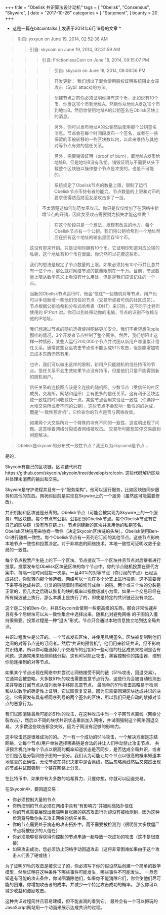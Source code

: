 +++
title = "Obelisk 共识算法设计动机"
tags = [
    "Obelisk",
    "Consensus",
    "Skywire",
]
date = "2017-10-26"
categories = [
    "Statement",
]
bounty = 20
+++

* 这是一篇在bitcointalks上发表于2014年6月19号的文章 *

>引自: yxxyun on June 19, 2014, 02:52:38 AM

>>引自: skycoin on June 19, 2014, 02:31:59 AM

>>>引自: FrictionlessCoin on June 18, 2014, 09:15:07 PM

>>>>引自: skycoin on June 18, 2014, 09:08:56 PM

>>>> 开发更新：
>>>> 我们想出了混合使用股权证明系统阻止女巫攻击（Sybil attack)的方法。

>>>>创建节点之前你必须证明你持有这个币，比如说有10个币。你发送10个币到地址A。然后你从地址A发送10个币到地址B。然后你使用地址A的公钥签名在Oblisk区块上的消息。

>>>> 另外，你可以发布地址A的公钥然后使用那个公钥签名消息。节点会在每个时间段发布一个签名，或者在一些保留的币被转移的一些区块数以内，以此来维持与其他对等节点有效的信任关系。

>>>> 另外，需要销毁证明（proof of burn），即地址A发币给地址B，但是地址B没有私钥。销毁证明与不需要从头下载整个区块链以操作整个节点是冲突的，也是不可能的。

>>>> 系统规定了Obelisk节点的数量上限，限制了运行Obelisk节点币持有者的能力。节点数量的上限和对币的要求使得防范防范女巫攻击多了一层。

>>> 不太清楚这如何防范女巫攻击。你只是仅仅增加了在网络中新增节点的开销，因此女巫攻击需要财力损失才能这样做？

>>>> 在这个阶段只是一个想法，发现有改进的地方。每个Obelisk节点有一个公钥。我们将公钥哈希到一个地址然后在拥有这个地址的输出里面存10个币。

>> 这没有带来开销。只是证明你拥有10个币。它证明你知道对应公钥的私钥，这个地址有10个币在里面。你仍然可以花费这些币。

>> 我们的想法是规定了节点数量的上限。如果必须持有10个币并且总共有一亿个币，那么就将网络节点的数量限制在一千万。目前，节点数量上限从数学意义上看没有什么用处，但是是我们应该记住的一个点。

>> 当新的Obelisk节点运行时，他会“信任”一些随机对等节点。用户也可以手动新增一些他们信任的节点（交易所或者可信的社区成员）。节点根据公钥哈希和分布式哈希表（DHT）来识别，这不同于比特币使用的 IP:Port 对。你可以到处移动你的电脑，节点的识别不依赖与他的IP地址。

>> 我们想通过节点的随机选择使得网络更加安全。我们不希望想Ripple那样的情况，3个开发者节点控制了整个网络。然后，我们想阻止这样一种情形，某些人运行200,000个节点并试图从新用户哪里累计信任关系。通常这些女巫攻击节点也不能达成51%攻击，但是能增加攻击成本东西仍然有用。

>> 也许，我们可以做出这样的限制，新用户只能随机的信任持币的节点。信任关系不会生效如果节点没有持币，但是他们只是不能得到新的随机用户。

>> 信任关系的连接图应该是全连接的随机图。少数节点（受信任的社区成员，交易所，网站和组织）会有更多的信任关系，这有利于区块达成一致性的时间收敛快一点。某些节点会用来验证一致性（你选择一大堆交易所或者不同的公钥），这些节点不会影响一致性的的达成，而是“一致性预言机”，它检查你的节点是否与网络收敛。

>> 如果两个大交易所对一个特殊的块有不同的一致性，这说明出现了问题。这意味着网络分裂或者网络被攻击。 交易所可能想暂停交易直到问题解决。

> Obelisk是skycoin的分布式一致性节点？我还以为skycoind是节点...

是的。

Skycoin有自己的区块链。区块链代码在https://github.com/skycoin/skycoin/tree/develop/src/coin. 这些代码解析区块并处理未消费的输出和交易。

Skywire是守护进程并且有一个“服务架构”。他可以运行服务，比如区块链同步服务和其他的东西。网状网目前是实现在Skywire上的一个服务（虽然这可能需要修改）。

共识机制和区块链是分离的。Obelisk节点（可能会被实现为Skywire上的一个服务）有区块链。每个节点有公钥，公钥识别Obelisk节点。每个Obelisk节点有它自己的区块链（没有币在链上）。节点创建新的区块并且用他的私钥签名。Obelisk区块链用来协商一致性（决定Skycoin区块链的头块）。Obelisk使用Ben-Or进行随机一致性。每个Obelisk节点有一系列它订阅的其他节点。这些节点影响本地节点一致性和投票决定。对于非病态的网络技术，本地一致性可证明收敛于全局的一致性。

每个节点投票产生链上的下一个区块。节点提议下一个区块并且节点对后继者进行投票。投票发布给Obelisk区块链区块的每个节点中。你的节点随机投票在替代方案中，每隔一段时间就投一次票。一旦40%的对等节点（你订阅的节点）已经达成共识，你就转向那个候选者。网络可以一次在多个分支上进行投票，这不需要慢下来等待达成共识。分叉的链随着时间被修剪成单一的链。两个或三个块的分裂是正常的，但几次之后确认恢复的块的概率以指数级减小为零。如果一个交易已经在所有候选链上执行，那么本质上是执行了的，即使是特定的共识链还没有决定。

这个是二分的Ben-Or，并且Skycoin会使用一些更高级的东西，那会非常快速并且有多个后继块可以从一致性集合中选择出来。随机化对避免网络 的子图陷入僵持很重要。投票过程是一种“退火”形式。节点只会通过本地信息独立地到达全局共识。

共识过程发生是公开的。一个节点发布区块，并使用私钥签名，区块被复制到他们之间的对等节点链的订阅者。然后“共识的预言机”，他们用来验证共识，但不影响共识结果。所以你可能选择几个交易所的公钥和一些可信的社区成员来检测是否有问题。这通常用来检测网络分裂。这也可以防止攻击，黑客控制你的路由器，控制你能连接到的对等节点。

如果某个节点出现在网络中并尝试让网络接受不同的链（51％攻击，回退交易），它通常会被忽略。大多数51％的攻击需要恶意节点行为，这些行为会被自动检测出来并导致订阅节点从信列表单中移除恶意节点。 最简单的51％攻击策略易于检测和从以数学的确定性上证明，它试图恢复交易，因为它需要回溯区块达成共识的决定。它需要发布具有相同序列号的两个签名的区块，所以我们只是自动的禁掉对节点的恶意行为。

我们试图消除最后可能的51％的攻击，在这种攻击中当一个子网节点离线（网络分裂攻击），然后以不同的块状共识状态重新加入网络，并试图强制这个网络回退交易。 大多数这些攻击都会失败，因为子网没有足够的影响力。

这中攻击还是很难成功的的。 万一有一个成功的51％攻击，一个解决方案是冻结网络，让每个节点/用户单独选择哪条链是合法的并让人们手动禁止攻击节点。 共识预言机允许每个节点以很高的概率知道状态是否同步，是否达成全局共识，或者它们是否是分裂网络子图的一部分。我们认为可能让每个节点以很高的概率知道本地信息的正确性，无论节点在共识决定中是否离线，然后忽略离线然后又突然出现的节点并试图强制一个链在网络上分叉。

在比特币中，如果你有大多数的哈希算力，只要你想，你就可以回退交易。

在Skycoin中，要回退交易：

- 你必须控制大量的节点
- 你所控制的节点必须在网络中具有“有影响力”并被网络拓扑信任
- 你的节点需要展现出极端明目张胆的病态攻击行为却没有被检测到，因为这种检测将导致你失去攻击网络的信任关系。
- 你的节点需要处于病态的攻击拓扑中，而不需要被检测到（很明显大多数僵尸节点将被很少的人信任）
- 你必须能够获得获得你控制的节点串通一起导致一次成功的攻击（这不是很直接）
- 如果攻击成功，您必须防止网络手动回退攻击（这将非常困难如果由于这个攻击人们丢了硬或钱 ）

为了证明51％的攻击是被求证了的，你必须写下你的假设然后创建一个简单的数学模型，然后证明在这种条件下哪些事件可能发生，哪些事件不可能发生。 一旦您知道有可能的攻击条件，你试图消除他们，如果你不能消除它们，你会使他们尽可能的困难。你增加攻击者的成本，并减少一个特定攻击成功的概率。 那么你可以减少收益和激励攻击。

这种共识过程简并且容易建模，但不能直观的看到它。 最终会有一个可以把玩的JavaScript网站用一个动画来展示达成共识的过程。